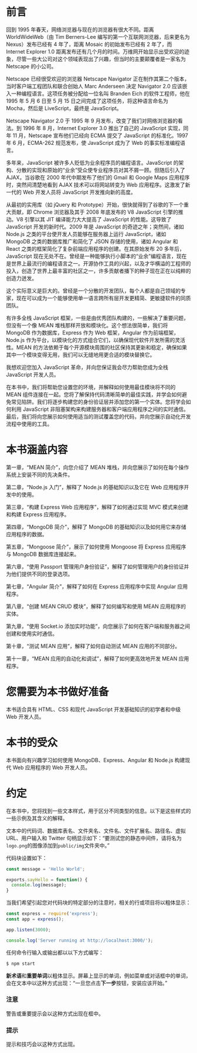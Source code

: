 # 前言

回到 1995 年春天，网络浏览器与现在的浏览器有很大不同。距离 WorldWideWeb（由 Tim Berners-Lee 编写的第一个互联网浏览器，后来更名为 Nexus）发布已经有 4 年了，距离 Mosaic 的初始发布已经有 2 年了，而 Internet Explorer 1.0 距离发布还有几个月的时间。万维网开始显示出受欢迎的迹象，尽管一些大公司对这个领域表现出了兴趣，但当时的主要颠覆者是一家名为 Netscape 的小公司。

Netscape 已经很受欢迎的浏览器 Netscape Navigator 正在制作其第二个版本，当时客户端工程团队和联合创始人 Marc Anderseen 决定 Navigator 2.0 应该嵌入一种编程语言。这项任务被分配给一位名叫 Branden Eich 的软件工程师，他在 1995 年 5 月 6 日至 5 月 15 日之间完成了这项任务，将这种语言命名为 Mocha，然后是 LiveScript，最终是 JavaScript。

Netscape Navigator 2.0 于 1995 年 9 月发布，改变了我们对网络浏览器的看法。到 1996 年 8 月，Internet Explorer 3.0 推出了自己的 JavaScript 实现，同年 11 月，Netscape 宣布他们已经向 ECMA 提交了 JavaScript 的标准化。1997 年 6 月，ECMA-262 规范发布，使 JavaScript 成为了 Web 的事实标准编程语言。

多年来，JavaScript 被许多人贬低为业余程序员的编程语言。JavaScript 的架构、分散的实现和原始的“业余”受众使专业程序员对其不屑一顾。但随后引入了 AJAX，当谷歌在 2000 年代中期发布了他们的 Gmail 和 Google Maps 应用程序时，突然间清楚地看到 AJAX 技术可以将网站转变为 Web 应用程序。这激发了新一代的 Web 开发人员将 JavaScript 开发推向新的高度。

从最初的实用库（如 jQuery 和 Prototype）开始，很快就得到了谷歌的下一个重大贡献，即 Chrome 浏览器及其于 2008 年底发布的 V8 JavaScript 引擎的推动。V8 引擎以其 JIT 编译能力大大提高了 JavaScript 的性能。这导致了 JavaScript 开发的新时代。2009 年是 JavaScript 的奇迹之年；突然间，诸如 Node.js 之类的平台使开发人员能够在服务器上运行 JavaScript，诸如 MongoDB 之类的数据库推广和简化了 JSON 存储的使用，诸如 Angular 和 React 之类的框架简化了复杂前端应用程序的创建。在其原始发布 20 多年后，JavaScript 现在无处不在。曾经是一种能够执行小脚本的“业余”编程语言，现在是世界上最流行的编程语言之一。开源协作工具的兴起，以及才华横溢的工程师的投入，创造了世界上最丰富的社区之一，许多贡献者播下的种子现在正在以纯粹的创造力迸发。

这个实际意义是巨大的。曾经是一个分散的开发团队，每个人都是自己领域的专家，现在可以成为一个能够使用单一语言跨所有层开发更精简、更敏捷软件的同质团队。

有许多全栈 JavaScript 框架，一些是由优秀团队构建的，一些解决了重要问题，但没有一个像 MEAN 堆栈那样开放和模块化。这个想法很简单，我们将 MongoDB 作为数据库，Express 作为 Web 框架，Angular 作为前端框架，Node.js 作为平台，以模块化的方式组合它们，以确保现代软件开发所需的灵活性。MEAN 的方法依赖于每个开源模块周围的社区保持其更新和稳定，确保如果其中一个模块变得无用，我们可以无缝地用更合适的模块替换它。

我想欢迎您加入 JavaScript 革命，并向您保证我会尽力帮助您成为全栈 JavaScript 开发人员。

在本书中，我们将帮助您设置您的环境，并解释如何使用最佳模块将不同的 MEAN 组件连接在一起。您将了解保持代码清晰简单的最佳实践，并学会如何避免常见陷阱。我们将逐步构建您的身份验证层并添加您的第一个实体。您将学会如何利用 JavaScript 非阻塞架构来构建服务器和客户端应用程序之间的实时通信。最后，我们将向您展示如何使用适当的测试覆盖您的代码，并向您展示自动化开发流程中使用的工具。

# 本书涵盖内容

第一章，“MEAN 简介”，向您介绍了 MEAN 堆栈，并向您展示了如何在每个操作系统上安装不同的先决条件。

第二章，“Node.js 入门”，解释了 Node.js 的基础知识以及它在 Web 应用程序开发中的使用。

第三章，“构建 Express Web 应用程序”，解释了如何通过实现 MVC 模式来创建和构建 Express 应用程序。

第四章，“MongoDB 简介”，解释了 MongoDB 的基础知识以及如何用它来存储应用程序的数据。

第五章，“Mongoose 简介”，展示了如何使用 Mongoose 将 Express 应用程序与 MongoDB 数据库连接起来。

第六章，“使用 Passport 管理用户身份验证”，解释了如何管理用户的身份验证并为他们提供不同的登录选项。

第七章，“Angular 简介”，解释了如何在 Express 应用程序中实现 Angular 应用程序。

第八章，“创建 MEAN CRUD 模块”，解释了如何编写和使用 MEAN 应用程序的实体。

第九章，“使用 Socket.io 添加实时功能”，向您展示了如何在客户端和服务器之间创建和使用实时通信。

第十章，“测试 MEAN 应用”，解释了如何自动测试 MEAN 应用的不同部分。

第十一章，“MEAN 应用的自动化和调试”，解释了如何更高效地开发 MEAN 应用程序。

# 您需要为本书做好准备

本书适合具有 HTML、CSS 和现代 JavaScript 开发基础知识的初学者和中级 Web 开发人员。

# 本书的受众

本书面向有兴趣学习如何使用 MongoDB、Express、Angular 和 Node.js 构建现代 Web 应用程序的 Web 开发人员。

# 约定

在本书中，您将找到一些文本样式，用于区分不同类型的信息。以下是这些样式的一些示例及其含义的解释。

文本中的代码词、数据库表名、文件夹名、文件名、文件扩展名、路径名、虚拟 URL、用户输入和 Twitter 句柄显示如下：“要测试您的静态中间件，请将名为`logo.png`的图像添加到`public/img`文件夹中。”

代码块设置如下：

```js
const message = 'Hello World';

exports.sayHello = function() {
  console.log(message);
}
```

当我们希望引起您对代码块的特定部分的注意时，相关的行或项目将以粗体显示：

```js
const express = require('express');
const app = express();

app.listen(3000);

console.log('Server running at http://localhost:3000/');
```

任何命令行输入或输出都以以下方式编写：

```js
$ npm start

```

**新术语**和**重要单词**以粗体显示。屏幕上显示的单词，例如菜单或对话框中的单词，会在文本中以这种方式出现：“一旦您点击**下一步**按钮，安装应该开始。”

### 注意

警告或重要提示会以这种方式出现在框中。

### 提示

提示和技巧会以这种方式出现。
